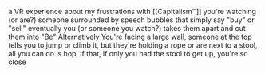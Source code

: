 a VR experience about my frustrations with [[Capitalism™]]
you're watching (or are?) someone surrounded by speech bubbles that simply say "buy" or "sell"
eventually you (or someone you watch?) takes them apart and cut them into "Be"
Alternatively
You're facing a large wall, someone at the top tells you to jump or climb it, but they're holding a rope or are next to a stool, all you can do is hop, if that, if only you had the stool to get up, you're so close